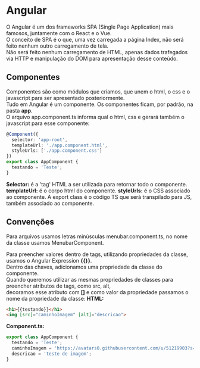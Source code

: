 # Angular

O Angular é um dos frameworks SPA (Single Page Application) mais famosos, juntamente com o React e o Vue.  
O conceito de SPA é o que, uma vez carregada a página Index, não será feito nenhum outro carregamento de tela.  
Não será feito nenhum carregamento de HTML, apenas dados trafegados via HTTP e manipulação do DOM para apresentação desse conteúdo.  

## Componentes
Componentes são como módulos que criamos, que unem o html, o css e o javascript para ser apresentado posteriormente.  
Tudo em Angular é um componente.
Os componentes ficam, por padrão, na pasta **app**.  
O arquivo app.component.ts informa qual o html, css e gerará também o javascript para esse componente:

```typescript
@Component({
  selector: 'app-root',
  templateUrl: './app.component.html',
  styleUrls: ['./app.component.css']
})
export class AppComponent {
  testando = 'Teste';
}
```

**Selector:** é a 'tag' HTML a ser utilizada para retornar todo o componente.
**templateUrl:** é o corpo html do componente.
**styleUrls:** é o CSS associado ao componente.
A export class é o código TS que será transpilado para JS, também associado ao componente.

## Convenções  
Para arquivos usamos letras minúsculas menubar.component.ts, no nome da classe usamos MenubarComponent.  

Para preencher valores dentro de tags, utilizando propriedades da classe, usamos o Angular Expression **{{}}**.  
Dentro das chaves, adicionamos uma propriedade da classe do componente.  
Quando queremos utilizar as mesmas propriedades de classes para preencher atributos de tags, como src, alt,  
decoramos esse atributo com **[]** e como valor da propriedade passamos o nome da propriedade da classe:
**HTML:**
```html
<h1>{{testando}}</h1>
<img [src]="caminhoImagem" [alt]="descricao">

```
**Component.ts:**
```typescript
export class AppComponent {
  testando = 'Teste';
  caminhoImagem = 'https://avatars0.githubusercontent.com/u/51219903?s=400&u=780598fc27ff301d473f70fc285ccb4180cbad07&v=4';
  descricao = 'teste de imagem';
}
```

